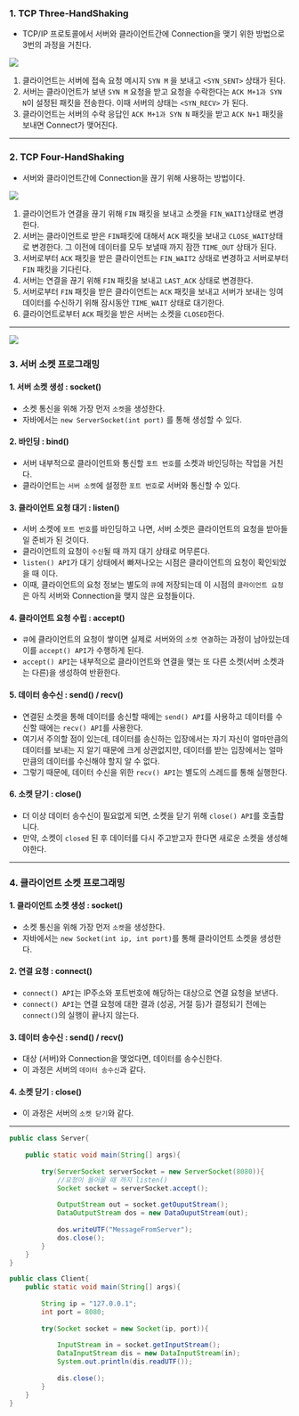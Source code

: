 ### 1. TCP Three-HandShaking

- TCP/IP 프로토콜에서 서버와 클라이언트간에 Connection을 맺기 위한 방법으로 3번의 과정을 거친다.

![](https://t1.daumcdn.net/cfile/tistory/2352F94A58D7287932)

1. 클라이언트는 서버에 접속 요청 메시지 `SYN M` 을 보내고 `<SYN_SENT>` 상태가 된다.
2. 서버는 클라이언트가 보낸 `SYN M` 요청을 받고 요청을 수락한다는 `ACK M+1과 SYN N`이 설정된 패킷을 전송한다. 이때 서버의 상태는 `<SYN_RECV>` 가 된다.
3. 클라이언트는 서버의 수락 응답인 `ACK M+1과 SYN N` 패킷을 받고 `ACK N+1` 패킷을 보내면 Connect가 맺어진다.

---

### 2. TCP Four-HandShaking

- 서버와 클라이언트간에 Connection을 끊기 위해 사용하는 방법이다.

![](https://t1.daumcdn.net/cfile/tistory/2336285058D7288E33)

1. 클라이언트가 연결을 끊기 위해 `FIN` 패킷을 보내고 소켓을 `FIN_WAIT1`상태로 변경한다.
2. 서버는 클라이언트로 받은 `FIN`패킷에 대해서 `ACK` 패킷을 보내고 `CLOSE_WAIT`상태로 변경한다. 그 이전에 데이터를 모두 보낼때 까지 잠깐 `TIME_OUT` 상태가 된다.
3. 서버로부터 `ACK` 패킷을 받은 클라이언트는 `FIN_WAIT2` 상태로 변경하고 서버로부터 `FIN` 패킷을 기다린다.
4. 서버는 연결을 끊기 위해 `FIN` 패킷을 보내고 `LAST_ACK` 상태로 변경한다.
5. 서버로부터 `FIN` 패킷을 받은 클라이언트는 `ACK` 패킷을 보내고 서버가 보내는 잉여 데이터를 수신하기 위해 잠시동안 `TIME_WAIT` 상태로 대기한다.
6. 클라이언트로부터 `ACK` 패킷을 받은 서버는 소켓을 `CLOSED`한다.

---

![](https://t1.daumcdn.net/cfile/tistory/995C23465C7DD7E30B)

### 3. 서버 소켓 프로그래밍

#### 1. 서버 소켓 생성 : socket()

- 소켓 통신을 위해 가장 먼저 `소켓`을 생성한다.
- 자바에서는 `new ServerSocket(int port)` 를 통해 생성할 수 있다.

#### 2. 바인딩 : bind()

- 서버 내부적으로 클라이언트와 통신할 `포트 번호`를 소켓과 바인딩하는 작업을 거친다.
- 클라이언트는 `서버 소켓`에 설정한 `포트 번호`로 서버와 통신할 수 있다.

#### 3. 클라이언트 요청 대기 : listen()

- 서버 소켓에 `포트 번호`를 바인딩하고 나면, 서버 소켓은 클라이언트의 요청을 받아들일 준비가 된 것이다.
- 클라이언트의 요청이 `수신`될 때 까지 대기 상태로 머무른다.
- `listen() API`가 대기 상태에서 빠져나오는 시점은 클라이언트의 요청이 확인되었을 때 이다.
- 이때, 클라이언트의 요청 정보는 별도의 `큐`에 저장되는데 이 시점의 `클라이언트 요청`은 아직 서버와 Connection을 맺지 않은 요청들이다.

#### 4. 클라이언트 요청 수립 : accept()

- `큐`에 클라이언트의 요청이 쌓이면 실제로 서버와의 `소켓 연결`하는 과정이 남아있는데 이를 `accept() API`가 수행하게 된다.
- `accept() API`는 내부적으로 클라이언트와 연결을 맺는 또 다른 소켓(서버 소켓과는 다른)을 생성하여 반환한다.

#### 5. 데이터 송수신 : send() / recv()

- 연결된 소켓을 통해 데이터를 송신할 때에는 `send() API`를 사용하고 데이터를 수신할 때에는 `recv() API`를 사용한다.
- 여기서 주의할 점이 있는데, 데이터를 송신하는 입장에서는 자기 자신이 얼마만큼의 데이터를 보내는 지 알기 때문에 크게 상관없지만, 데이터를 받는 입장에서는 얼마만큼의 데이터를 수신해야 할지 알 수 없다.
- 그렇기 때문에, 데이터 수신을 위한 `recv() API`는 별도의 스레드를 통해 실행한다.

#### 6. 소켓 닫기 : close()

- 더 이상 데이터 송수신이 필요없게 되면, 소켓을 닫기 위해 `close() API`를 호출합니다.
- 만약, 소켓이 `closed` 된 후 데이터를 다시 주고받고자 한다면 새로운 소켓을 생성해야한다.

---

### 4. 클라이언트 소켓 프로그래밍

#### 1. 클라이언트 소켓 생성 : socket()

- 소켓 통신을 위해 가장 먼저 `소켓`을 생성한다.
- 자바에서는 `new Socket(int ip, int port)`를 통해 클라이언트 소켓을 생성한다. 

#### 2. 연결 요청 : connect()

- `connect() API`는 IP주소와 포트번호에 해당하는 대상으로 연결 요청을 보낸다.
- `connect() API`는 연결 요청에 대한 결과 (성공, 거절 등)가 결정되기 전에는 `connect()`의 실행이 끝나지 않는다.

#### 3. 데이터 송수신 : send() / recv()

- 대상 (서버)와 Connection을 맺었다면, 데이터를 송수신한다.
- 이 과정은 서버의 `데이터 송수신`과 같다.

#### 4. 소켓 닫기 : close()

- 이 과정은 서버의 `소켓 닫기`와 같다.

---

```java
public class Server{
    
    public static void main(String[] args){
        
		try(ServerSocket serverSocket = new ServerSocket(8080)){
            //요청이 들어올 때 까지 listen()
            Socket socket = serverSocket.accept();
            
            OutputStream out = socket.getOuputStream();
            DataOutputStream dos = new DataOuputStream(out);
            
            dos.writeUTF("MessageFromServer");
            dos.close();
        }
    }
}

public class Client{
    public static void main(String[] args){
        
        String ip = "127.0.0.1";
        int port = 8080;
        
        try(Socket socket = new Socket(ip, port)){
            
            InputStream in = socket.getInputStream();
            DataInputStream dis = new DataInputStream(in);
            System.out.println(dis.readUTF());
            
            dis.close();
        }
    }
}
```

